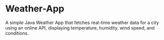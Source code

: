 # Weather-App
A simple Java Weather App that fetches real-time weather data for a city using an online API, displaying temperature, humidity, wind speed, and conditions.
